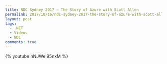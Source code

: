 ```yaml
---
title: NDC Sydney 2017 – The Story of Azure with Scott Allen
permalink: 2017/10/16/ndc-sydney-2017-the-story-of-azure-with-scott-allen/
layout: post
tags:
  - .NET
  - Videos
  - NDC
comments: true
---
```



{% youtube hNJWel95nxM %}